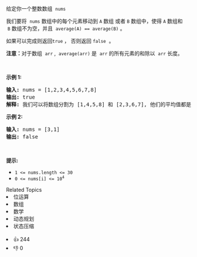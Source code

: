 <p>给定你一个整数数组
 <meta charset="UTF-8" />&nbsp;<code>nums</code></p>

<p>我们要将
 <meta charset="UTF-8" />&nbsp;<code>nums</code>&nbsp;数组中的每个元素移动到&nbsp;<code>A</code>&nbsp;数组 或者&nbsp;<code>B</code>&nbsp;数组中，使得&nbsp;<code>A</code>&nbsp;数组和
 <meta charset="UTF-8" />&nbsp;<code>B</code>&nbsp;数组不为空，并且
 <meta charset="UTF-8" />&nbsp;<code>average(A) == average(B)</code>&nbsp;。</p>

<p>如果可以完成则返回<code>true</code>&nbsp;， 否则返回 <code>false</code>&nbsp;&nbsp;。</p>

<p><strong>注意：</strong>对于数组
 <meta charset="UTF-8" />&nbsp;<code>arr</code>&nbsp;, 
 <meta charset="UTF-8" />&nbsp;<code>average(arr)</code>&nbsp;是
 <meta charset="UTF-8" />&nbsp;<code>arr</code>&nbsp;的所有元素的和除以
 <meta charset="UTF-8" />&nbsp;<code>arr</code>&nbsp;长度。</p>

<p>&nbsp;</p>

<p><strong>示例 1:</strong></p>

<pre>
<strong>输入:</strong> nums = [1,2,3,4,5,6,7,8]
<strong>输出:</strong> true
<strong>解释: </strong>我们可以将数组分割为 [1,4,5,8] 和 [2,3,6,7], 他们的平均值都是4.5。
</pre>

<p><strong>示例 2:</strong></p>

<pre>
<strong>输入:</strong> nums = [3,1]
<strong>输出:</strong> false
</pre>

<p>&nbsp;</p>

<p><strong>提示:</strong></p>

<ul> 
 <li><code>1 &lt;= nums.length &lt;= 30</code></li> 
 <li><code>0 &lt;= nums[i] &lt;= 10<sup>4</sup></code></li> 
</ul>

<div><div>Related Topics</div><div><li>位运算</li><li>数组</li><li>数学</li><li>动态规划</li><li>状态压缩</li></div></div><br><div><li>👍 244</li><li>👎 0</li></div>